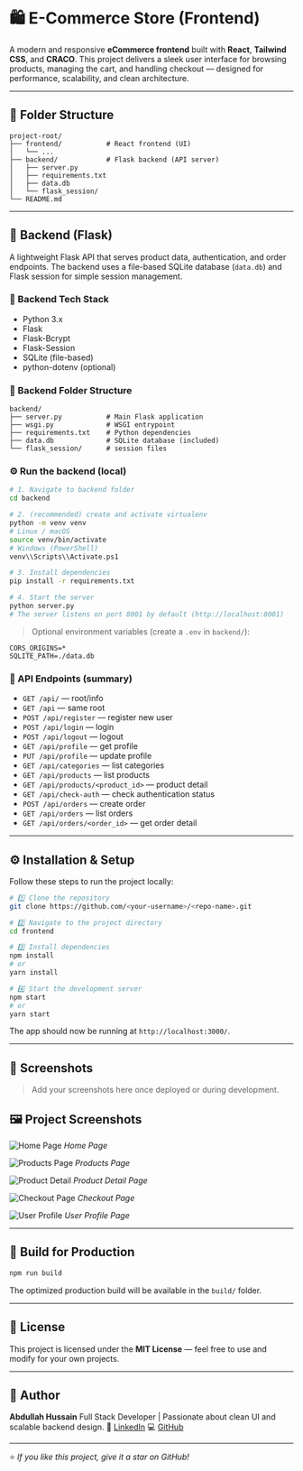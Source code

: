 # 🛍️ E-Commerce Store (Frontend)

A modern and responsive **eCommerce frontend** built with **React**, **Tailwind CSS**, and **CRACO**.
This project delivers a sleek user interface for browsing products, managing the cart, and handling checkout — designed for performance, scalability, and clean architecture.

---

## 📁 Folder Structure

```
project-root/
├── frontend/           # React frontend (UI)
│   └── ...
├── backend/            # Flask backend (API server)
│   ├── server.py
│   ├── requirements.txt
│   ├── data.db
│   └── flask_session/
└── README.md
```

---

## 🔁 Backend (Flask)

A lightweight Flask API that serves product data, authentication, and order endpoints. The backend uses a file-based SQLite database (`data.db`) and Flask session for simple session management.

### 🧰 Backend Tech Stack

* Python 3.x
* Flask
* Flask-Bcrypt
* Flask-Session
* SQLite (file-based)
* python-dotenv (optional)

### 📂 Backend Folder Structure

```
backend/
├── server.py           # Main Flask application
├── wsgi.py             # WSGI entrypoint
├── requirements.txt    # Python dependencies
├── data.db             # SQLite database (included)
└── flask_session/      # session files
```

### ⚙️ Run the backend (local)

```bash
# 1. Navigate to backend folder
cd backend

# 2. (recommended) create and activate virtualenv
python -m venv venv
# Linux / macOS
source venv/bin/activate
# Windows (PowerShell)
venv\\Scripts\\Activate.ps1

# 3. Install dependencies
pip install -r requirements.txt

# 4. Start the server
python server.py
# The server listens on port 8001 by default (http://localhost:8001)
```

> Optional environment variables (create a `.env` in `backend/`):

```
CORS_ORIGINS=*
SQLITE_PATH=./data.db
```

### 🔗 API Endpoints (summary)

* `GET /api/` — root/info
* `GET /api` — same root
* `POST /api/register` — register new user
* `POST /api/login` — login
* `POST /api/logout` — logout
* `GET /api/profile` — get profile
* `PUT /api/profile` — update profile
* `GET /api/categories` — list categories
* `GET /api/products` — list products
* `GET /api/products/<product_id>` — product detail
* `GET /api/check-auth` — check authentication status
* `POST /api/orders` — create order
* `GET /api/orders` — list orders
* `GET /api/orders/<order_id>` — get order detail

---

## ⚙️ Installation & Setup

Follow these steps to run the project locally:

```bash
# 1️⃣ Clone the repository
git clone https://github.com/<your-username>/<repo-name>.git

# 2️⃣ Navigate to the project directory
cd frontend

# 3️⃣ Install dependencies
npm install
# or
yarn install

# 4️⃣ Start the development server
npm start
# or
yarn start
```

The app should now be running at `http://localhost:3000/`.

---

## 📸 Screenshots

> Add your screenshots here once deployed or during development.


## 🖼️ Project Screenshots

![Home Page](https://github.com/user-attachments/assets/4529b627-3ec2-4189-a3da-d6cdef1192f8)
*Home Page*

![Products Page](https://github.com/user-attachments/assets/533333a9-658c-413e-acc6-ec1df0eef010)
*Products Page*

![Product Detail](https://github.com/user-attachments/assets/79caa8b4-1d67-49cf-88cf-54b2c182020b)
*Product Detail Page*

![Checkout Page](https://github.com/user-attachments/assets/bc315206-d9d7-48a5-89d3-5732f2a7101b)
*Checkout Page*

![User Profile](https://github.com/user-attachments/assets/4e7a8680-bf1b-40d6-9937-f2f043b6658b)
*User Profile Page*


---

## 🔧 Build for Production

```bash
npm run build
```

The optimized production build will be available in the `build/` folder.

---

## 📜 License

This project is licensed under the **MIT License** — feel free to use and modify for your own projects.

---

## 👤 Author

**Abdullah Hussain**
Full Stack Developer | Passionate about clean UI and scalable backend design.
🔗 [LinkedIn](https://www.linkedin.com/in/abdullah-hussain-70892338a)
💻 [GitHub](https://github.com/abdullahdeveloper123)

---

⭐ *If you like this project, give it a star on GitHub!*
